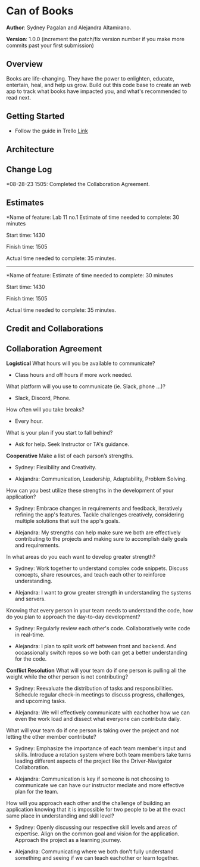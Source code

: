 # Can of Books

**Author**: Sydney Pagalan and Alejandra Altamirano.

**Version**: 1.0.0 (increment the patch/fix version number if you make more commits past your first submission)

## Overview

Books are life-changing. They have the power to enlighten, educate, entertain, heal, and help us grow. Build out this code base to create an web app to track what books have impacted you, and what's recommended to read next.

## Getting Started
- Follow the guide in Trello [Link](https://trello.com/invite/b/mwIdymSZ/ATTIbfe2d891a24878b0611e93064d75e779C5B6B7EF/can-of-books)

## Architecture
<!-- Provide a detailed description of the application design. What technologies (languages, libraries, etc) you're using, and any other relevant design information. -->

## Change Log

*08-28-23 1505: Completed the Collaboration Agreement.

## Estimates

*Name of feature: Lab 11 no.1
Estimate of time needed to complete: 30 minutes

Start time: 1430

Finish time: 1505

Actual time needed to complete: 35 minutes.

-----------------

*Name of feature: 
Estimate of time needed to complete: 30 minutes

Start time: 1430

Finish time: 1505

Actual time needed to complete: 35 minutes.

## Credit and Collaborations

## Collaboration Agreement

**Logistical**
What hours will you be available to communicate?

- Class hours and off hours if more work needed.

What platform will you use to communicate (ie. Slack, phone …)?

- Slack, Discord, Phone.

How often will you take breaks?

- Every hour.

What is your plan if you start to fall behind?

- Ask for help. Seek Instructor or TA's guidance.

**Cooperative**
Make a list of each parson’s strengths.

- Sydney: Flexibility and Creativity.

- Alejandra: Communication, Leadership, Adaptability, Problem Solving.

How can you best utilize these strengths in the development of your application?

- Sydney: Embrace changes in requirements and feedback, iteratively refining the app's features. Tackle challenges creatively, considering multiple solutions that suit the app's goals.

- Alejandra: My strengths can help make sure we both are effectively contributing to the projects and making sure to accomplish daily goals and requirements.

In what areas do you each want to develop greater strength?

- Sydney: Work together to understand complex code snippets. Discuss concepts, share resources, and teach each other to reinforce understanding.

- Alejandra: I want to grow greater strength in understanding the systems and servers.

Knowing that every person in your team needs to understand the code, how do you plan to approach the day-to-day development?

- Sydney: Regularly review each other's code. Collaboratively write code in real-time.

- Alejandra: I plan to split work off between front and backend. And occassionally switch repos so we both can get a better understanding for the code.

**Conflict Resolution**
What will your team do if one person is pulling all the weight while the other person is not contributing?

- Sydney: Reevaluate the distribution of tasks and responsibilities. Schedule regular check-in meetings to discuss progress, challenges, and upcoming tasks.

- Alejandra: We will effectively communicate with eachother how we can even the work load and dissect what everyone can contribute daily.

What will your team do if one person is taking over the project and not letting the other member contribute?

- Sydney: Emphasize the importance of each team member's input and skills. Introduce a rotation system where both team members take turns leading different aspects of the project like the Driver-Navigator Collaboration.

- Alejandra: Communication is key if someone is not choosing to communicate we can have our instructor mediate and more effective plan for the team.

How will you approach each other and the challenge of building an application knowing that it is impossible for two people to be at the exact same place in understanding and skill level?

- Sydney: Openly discussing our respective skill levels and areas of expertise. Align on the common goal and vision for the application. Approach the project as a learning journey.

- Alejandra: Communicating where we both don't fully understand something and seeing if we can teach eachother or learn together.
